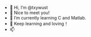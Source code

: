 - 👋 Hi, I’m @txywust
- 👀 Nice to meet you!
- 🌱 I’m currently learning C and Matlab.
- 💞️ Keep learning and loving！
- 📫 

<!---
txywust/txywust is a ✨ special ✨ repository because its `README.md` (this file) appears on your GitHub profile.
You can click the Preview link to take a look at your changes.
--->
